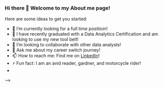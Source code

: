 ### Hi there 👋 Welcome to my About me page! 


Here are some ideas to get you started:

- 🔭 I’m currently looking for a full time positioin!
- 🌱 I have recently graduated with a Data Analytics Certification and am looking to use my new tool belt!
- 👯 I’m looking to collaborate with other data analysts!
- 💬 Ask me about my career switch journey!
- 📫 How to reach me: Find me on [LinkedIn](https://www.enterprisedb.com/downloads/postgres-postgresql-downloads)!
- ⚡ Fun fact: I am an avid reader, gardner, and motorcycle rider! 
- 
-->
